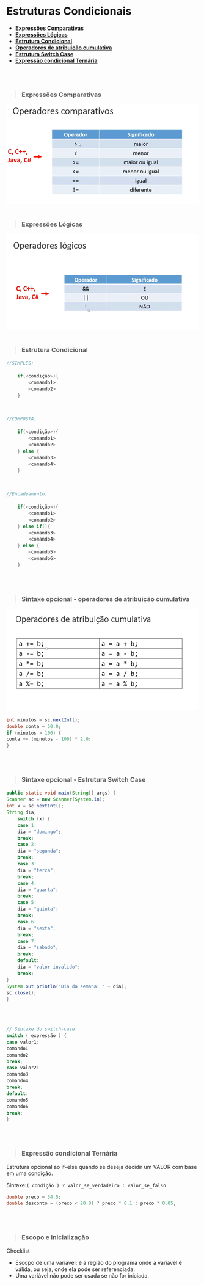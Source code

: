 # **Estruturas Condicionais**

- **[Expressões Comparativas](https://github.com/aldrinreis/MACETARIO-PESSOAL/blob/main/JAVA%20E%20OO/2%20-%20EstruturaCondicional.md#express%C3%B5es-comparativas)**
- **[Expressões Lógicas](https://github.com/aldrinreis/MACETARIO-PESSOAL/blob/main/JAVA%20E%20OO/2%20-%20EstruturaCondicional.md#express%C3%B5es-l%C3%B3gicas)**
- **[Estrutura Condicional](https://github.com/aldrinreis/MACETARIO-PESSOAL/blob/main/JAVA%20E%20OO/2%20-%20EstruturaCondicional.md#estrutura-condicional)**
- **[Operadores de atribuição cumulativa](https://github.com/aldrinreis/MACETARIO-PESSOAL/blob/main/JAVA%20E%20OO/2%20-%20EstruturaCondicional.md#sintaxe-opcional---operadores-de-atribui%C3%A7%C3%A3o-cumulativa)**
- **[Estrutura Switch Case](https://github.com/aldrinreis/MACETARIO-PESSOAL/blob/main/JAVA%20E%20OO/2%20-%20EstruturaCondicional.md#sintaxe-opcional---estrutura-switch-case)**
- **[Expressão condicional Ternária](https://github.com/aldrinreis/MACETARIO-PESSOAL/blob/main/JAVA%20E%20OO/2%20-%20EstruturaCondicional.md#express%C3%A3o-condicional-tern%C3%A1ria)**

<br>
<br>

> ### **Expressões Comparativas**

![Operadores Comparativos](/JAVA%20E%20OO/IMG/operadoresComparativos.png)
<br>
<br>


> ### **Expressões Lógicas**

![Operadores Lógicos](/JAVA%20E%20OO/IMG/operadoresLogicos.png)
<br>
<br>

> ### **Estrutura Condicional**

```java
//SIMPLES:

    if(<condição>){
        <comando1>
        <comando2>
    }
```
<br>

```java
//COMPOSTA:

    if(<condição>){
        <comando1>
        <comando2>
    } else {
        <comando3>
        <comando4>
    }

```
<br>

```java
//Encadeamento:

    if(<condição>){
        <comando1>
        <comando2>
    } else if(){ 
        <comando3>
        <comando4>
    } else {
        <comando5>
        <comando6> 
    }
```
<br>
<br>


> ### **Sintaxe opcional - operadores de atribuição cumulativa**


![Operadores de atribuição cumulativa](/JAVA%20E%20OO/IMG/operadoresDeAtribuicaoCumulativa.png)

```java
int minutos = sc.nextInt();
double conta = 50.0;
if (minutos > 100) {
conta += (minutos - 100) * 2.0;
}
```

<br>
<br>

> ### **Sintaxe opcional - Estrutura Switch Case**

```java
public static void main(String[] args) {
Scanner sc = new Scanner(System.in);
int x = sc.nextInt();
String dia;
    switch (x) {
    case 1:
    dia = "domingo";
    break;
    case 2:
    dia = "segunda";
    break;
    case 3:
    dia = "terca";
    break;
    case 4:
    dia = "quarta";
    break;
    case 5:
    dia = "quinta";
    break;
    case 6:
    dia = "sexta";
    break;
    case 7:
    dia = "sabado";
    break;
    default:
    dia = "valor invalido";
    break;
}
System.out.println("Dia da semana: " + dia);
sc.close();
}

```
<br>

```java

// Sintaxe do switch-case
switch ( expressão ) {
case valor1:
comando1
comando2
break;
case valor2:
comando3
comando4
break;
default:
comando5
comando6
break;
}

```
<br>
<br>



> ### **Expressão condicional Ternária**

Estrutura opcional ao if-else quando se deseja decidir um VALOR com base em uma
condição.

Sintaxe:```( condição ) ? valor_se_verdadeiro : valor_se_falso```

```java
double preco = 34.5;
double desconto = (preco < 20.0) ? preco * 0.1 : preco * 0.05;
```
<br>
<br>

> ### **Escopo e Inicialização**

Checklist  
- Escopo de uma variável: é a região do programa onde a variável é
válida, ou seja, onde ela pode ser referenciada. 
- Uma variável não pode ser usada se não for iniciada.
